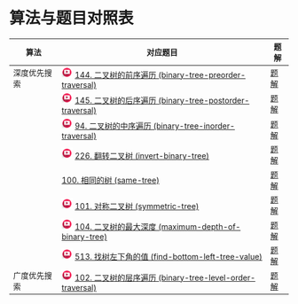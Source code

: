 # 算法与题目对照表

| 算法     | 对应题目                                                                                                                                                                                                                                                                                                     | 题解                                                |
|--------|----------------------------------------------------------------------------------------------------------------------------------------------------------------------------------------------------------------------------------------------------------------------------------------------------------|---------------------------------------------------|
| 深度优先搜索 | [<img src="../images/video.jpg" width="20"/>](https://www.bilibili.com/video/BV1Wh411S7xt?spm_id_from=333.788.player.switch&vd_source=f881def7ea7cf10e6fa73627efe940dd) [144. 二叉树的前序遍历 (binary-tree-preorder-traversal)](https://leetcode.cn/problems/binary-tree-preorder-traversal/description/)       | [题解](binary-tree-preorder-traversal/README.md)    |
|        | [<img src="../images/video.jpg" width="20"/>](https://www.bilibili.com/video/BV15f4y1W7i2?spm_id_from=333.788.player.switch&vd_source=f881def7ea7cf10e6fa73627efe940dd) [145. 二叉树的后序遍历 (binary-tree-postorder-traversal)](https://leetcode.cn/problems/binary-tree-postorder-traversal/description/)     | [题解](binary-tree-postorder-traversal/README.md)   |
|        | [<img src="../images/video.jpg" width="20"/>](https://www.bilibili.com/video/BV1Zf4y1a77g?spm_id_from=333.788.player.switch&vd_source=f881def7ea7cf10e6fa73627efe940dd) [94. 二叉树的中序遍历 (binary-tree-inorder-traversal)](https://leetcode.cn/problems/binary-tree-inorder-traversal/description/)          | [题解](binary-tree-inorder-traversal/README.md)     |
|        | [<img src="../images/video.jpg" width="20"/>](https://www.bilibili.com/video/BV1sP4y1f7q7?spm_id_from=333.788.player.switch&vd_source=f881def7ea7cf10e6fa73627efe940dd) [226. 翻转二叉树 (invert-binary-tree)](https://leetcode.cn/problems/invert-binary-tree/description/)                                  | [题解](invert-binary-tree/README.md)                |
|        | [100. 相同的树 (same-tree)](https://leetcode.cn/problems/same-tree/description/)                                                                                                                                                                                                                             | [题解](same-tree/README.md)                         |
|        | [<img src="../images/video.jpg" width="20"/>](https://www.bilibili.com/video/BV1ue4y1Y7Mf?spm_id_from=333.788.player.switch&vd_source=f881def7ea7cf10e6fa73627efe940dd) [101. 对称二叉树 (symmetric-tree)](https://leetcode.cn/problems/symmetric-tree/description/)                                          | [题解](symmetric-tree/README.md)                    |
|        | [<img src="../images/video.jpg" width="20"/>](https://www.bilibili.com/video/BV1Gd4y1V75u?spm_id_from=333.788.player.switch&vd_source=f881def7ea7cf10e6fa73627efe940dd) [104. 二叉树的最大深度 (maximum-depth-of-binary-tree)](https://leetcode.cn/problems/maximum-depth-of-binary-tree/description/)           | [题解](maximum-depth-of-binary-tree/README.md)      |
|        | [<img src="../images/video.jpg" width="20"/>](https://www.bilibili.com/video/BV1424y1Z7pn?spm_id_from=333.788.player.switch&vd_source=f881def7ea7cf10e6fa73627efe940dd) [513. 找树左下角的值 (find-bottom-left-tree-value)](https://leetcode.cn/problems/find-bottom-left-tree-value/description/)              | [题解](find-bottom-left-tree-value/README.md)       |
| 广度优先搜索 | [<img src="../images/video.jpg" width="20"/>](https://www.bilibili.com/video/BV1GY4y1u7b2?spm_id_from=333.788.player.switch&vd_source=f881def7ea7cf10e6fa73627efe940dd) [102. 二叉树的层序遍历 (binary-tree-level-order-traversal)](https://leetcode.cn/problems/binary-tree-level-order-traversal/description/) | [题解](binary-tree-level-order-traversal/README.md) |


